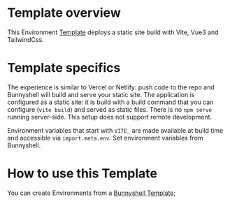 # Template overview

This Environment [Template](https://documentation.bunnyshell.com/docs/templates-what-are-templates) deploys a static site build with Vite, Vue3 and TailwindCss.


# Template specifics

The experience is similar to Vercel or Netlify: push code to the repo and Bunnyshell will build and serve your static site.
The application is configured as a static site: it is build with a build command that you can configure (`vite build`) and served as static files. There is no `npm serve` running server-side. This setup does not support remote development.

Environment variables that start with `VITE_` are made available at build time and accessible via `import.meta.env`. Set environment variables from Bunnyshell.

# How to use this Template

You can create Environments from a [Bunnyshell Template](https://documentation.bunnyshell.com/docs/templates-what-are-templates);

&nbsp;
